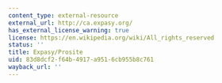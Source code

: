 ```yaml
---
content_type: external-resource
external_url: http://ca.expasy.org/
has_external_license_warning: true
license: https://en.wikipedia.org/wiki/All_rights_reserved
status: ''
title: Expasy/Prosite
uid: 83d8dcf2-f64b-4917-a951-6cb955b8c761
wayback_url: ''
---
```

